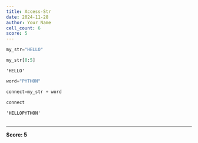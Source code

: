```yaml
---
title: Access-Str
date: 2024-11-28
author: Your Name
cell_count: 6
score: 5
---
```


```python
my_str="HELLO"
```


```python
my_str[0:5]
```




    'HELLO'




```python
word="PYTHON"
```


```python
connect=my_str + word
```


```python
connect
```




    'HELLOPYTHON'




```python

```


---
**Score: 5**

